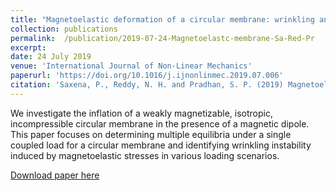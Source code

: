 ```yaml
---
title: "Magnetoelastic deformation of a circular membrane: wrinkling and limit point instabilities"
collection: publications
permalink:  /publication/2019-07-24-Magnetoelastc-membrane-Sa-Red-Pr
excerpt:
date: 24 July 2019
venue: 'International Journal of Non-Linear Mechanics'
paperurl: 'https://doi.org/10.1016/j.ijnonlinmec.2019.07.006'
citation: 'Saxena, P., Reddy, N. H. and Pradhan, S. P. (2019) Magnetoelastic deformation of a circular membrane: wrinkling and limit point instabilities. <i>International Journal of NonLinear Mechanics</i>, 116, pp. 250-261.'
---
```

We investigate the inflation of a weakly magnetizable, isotropic, incompressible circular membrane in the presence of a magnetic dipole. This paper focuses on determining multiple equilibria under a single coupled load for a circular membrane and identifying wrinkling instability induced by magnetoelastic stresses in various loading scenarios.

[Download paper here](https://eprints.gla.ac.uk/190406/1/190406.pdf)




